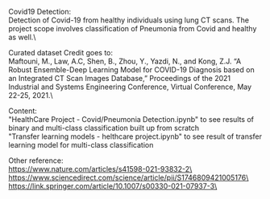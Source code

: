 Covid19 Detection:\
Detection of Covid-19 from healthy individuals using lung CT scans. The project scope involves classification of Pneumonia from Covid and healthy as well.\

Curated dataset Credit goes to:\
Maftouni, M., Law, A.C, Shen, B., Zhou, Y., Yazdi, N., and Kong, Z.J. “A Robust Ensemble-Deep Learning Model for COVID-19 Diagnosis based on an Integrated CT Scan Images Database,” 
Proceedings of the 2021 Industrial and Systems Engineering Conference, Virtual Conference, May 22-25, 2021.\

Content:\
"HealthCare Project - Covid/Pneumonia Detection.ipynb" to see results of binary and multi-class classification built up from scratch\
"Transfer learning models - helthcare project.ipynb" to see result of transfer learning model for multi-class classification

Other reference:\
https://www.nature.com/articles/s41598-021-93832-2\
https://www.sciencedirect.com/science/article/pii/S1746809421005176\
https://link.springer.com/article/10.1007/s00330-021-07937-3\


